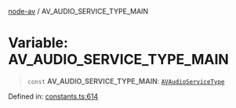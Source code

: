 [node-av](../globals.md) / AV\_AUDIO\_SERVICE\_TYPE\_MAIN

# Variable: AV\_AUDIO\_SERVICE\_TYPE\_MAIN

> `const` **AV\_AUDIO\_SERVICE\_TYPE\_MAIN**: [`AVAudioServiceType`](../type-aliases/AVAudioServiceType.md)

Defined in: [constants.ts:614](https://github.com/seydx/av/blob/f8631fc881b394300b1479f511d55cf1c370a87f/src/constants/constants.ts#L614)
